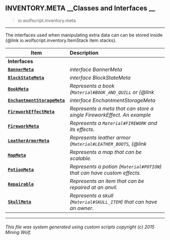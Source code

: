 ## INVENTORY.META __Classes and Interfaces __

>io.wolfscript.inventory.meta

---

The interfaces used when manipulating extra data can can be stored inside {@link io.wolfscript.inventory.ItemStack item stacks}.

Item | Description   
--- | :--- 
__Interfaces__|
__[`BannerMeta`](BannerMeta.md)__ | _interface BannerMeta_ 
__[`BlockStateMeta`](BlockStateMeta.md)__ | _interface BlockStateMeta_ 
__[`BookMeta`](BookMeta.md)__ | _Represents a book (`Material#BOOK_AND_QUILL` or {@link_ 
__[`EnchantmentStorageMeta`](EnchantmentStorageMeta.md)__ | _interface EnchantmentStorageMeta_ 
__[`FireworkEffectMeta`](FireworkEffectMeta.md)__ | _Represents a meta that can store a single FireworkEffect. An example_ 
__[`FireworkMeta`](FireworkMeta.md)__ | _Represents a `Material#FIREWORK` and its effects._ 
__[`LeatherArmorMeta`](LeatherArmorMeta.md)__ | _Represents leather armor (`Material#LEATHER_BOOTS`, {@link_ 
__[`MapMeta`](MapMeta.md)__ | _Represents a map that can be scalable._ 
__[`PotionMeta`](PotionMeta.md)__ | _Represents a potion (`Material#POTION`) that can have custom effects._ 
__[`Repairable`](Repairable.md)__ | _Represents an item that can be repaired at an anvil._ 
__[`SkullMeta`](SkullMeta.md)__ | _Represents a skull (`Material#SKULL_ITEM`) that can have an owner._ 



---



###### This file was system generated using custom scripts copyright (c) 2015 Mining Wolf.
	

